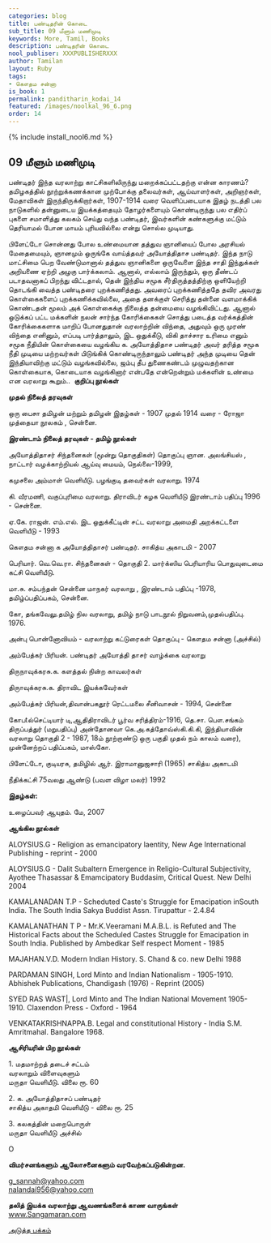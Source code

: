 ```yaml
---
categories: blog
title: பண்டிதரின் கொடை
sub_title: 09 மீளும் மணிமுடி
keywords: More, Tamil, Books
description: பண்டிதரின் கொடை
nool_publiser: XXXPUBLISHERXXX
author: Tamilan
layout: Ruby
tags: 
- கௌதம சன்னா
is_book: 1
permalink: panditharin_kodai_14
featured: /images/noolkal_96_6.png
order: 14
---
```

{% include install_nool6.md %}

## 09 மீளும் மணிமுடி

பண்டிதர் இந்த வரலாற்று காட்சிகளிலிருந்து மறைக்கப்பட்டதற்கு என்ன காரணம்? தமிழகத்தில் நூற்றுக்கணக்கான முற்போக்கு தலைவர்கள், ஆய்வாளர்கள், அறிஞர்கள், மேதாவிகள் இருந்திருக்கிறார்கள், 1907-1914 வரை வெளிப்படையாக இதழ் நடத்தி பல நாடுகளில் தன்னுடைய இயக்கத்தையும் தோழர்களையும் கொண்டிருந்து பல எதிர்ப் புகளை சமாளித்து கலகம் செய்து வந்த பண்டிதர், இவர்களின் கண்களுக்கு மட்டும் தெரியாமல் போன மாயம் புரியவில்லை என்று சொல்ல முடியாது.

பிளேட்டோ சொன்னது போல உண்மையான தத்துவ ஞானியைப் போல அரசியல் மேதைமையும், ஞானமும் ஒருங்கே வாய்த்தவர் அயோத்திதாச பண்டிதர். இந்த நாடு மாட்சிமை பெற வேண்டுமானால் தத்துவ ஞானிகளை ஒருவேளை இந்த சாதி இந்துக்கள் அறியணை ஏற்றி அழகு பார்க்கலாம். ஆனால், எல்லாம் இருந்தும், ஒரு தீண்டப் படாதவனாகப் பிறந்து விட்டதால், தென் இந்திய சமூக சீர்திருத்தத்திற்கு ஒளியேற்றி தொடங்கி வைத்த பண்டிதரை புறக்கணித்தது. அவரைப் புறக்கணித்ததே தவிர அவரது கொள்கைகளைப் புறக்கணிக்கவில்லை, அதை தனக்குள் செரித்து தன்னை வளமாக்கிக் கொண்டதன் மூலம் அக் கொள்கைக்கு நிலைத்த தன்மையை வழங்கிவிட்டது. ஆனால் ஒடுக்கப் பட்ட மக்களின் நலன் சார்ந்த கோரிக்கைகள் சொத்து படைத்த வர்க்கத்தின் கோரிக்கைகளாக மாறிப் போனதுதான் வரலாற்றின் விந்தை, அதுவும் ஒரு முரண் விந்தை எனினும், எப்படி பார்த்தாலும், இட ஒதுக்கீடு, விகி தாச்சார உரிமை எனும் சமூக நீதியின் கொள்கையை வழங்கிய க. அயோத்திதாச பண்டிதர் அவர் தரித்த சமூக நீதி முடியை மற்றவர்கள் பிடுங்கிக் கொண்டிருந்தாலும் ﻿பண்டிதர் அந்த முடியை தென் இந்தியாவிற்கு மட்டும் வழங்கவில்லை, ஜம்பு தீப துணைகண்டம் முழுவதற்கான கொள்கையாக, கொடையாக வழங்கினார் என்பதே என்றென்றும் மக்களின் உண்மை என வரலாறு கூறும்.. ﻿ **குறிப்பு நூல்கள்**

**முதல் நிலைத் தரவுகள்**

ஒரு பைசா தமிழன் மற்றும் தமிழன் இதழ்கள் - 1907 முதல் 1914 வரை - ரோஜா முத்தையா நூலகம் , சென்னை.

**இரண்டாம் நிலைத் தரவுகள் - தமிழ் நூல்கள்**

அயோத்திதாசர் சிந்தனைகள் (மூன்று தொகுதிகள்) தொகுப்பு ஞான. அலங்சியஸ் , நாட்டார் வழக்காற்றியல் ஆய்வு மையம், நெல்லை-1999,

கமுசலை அம்மாள் வெளியீடு. பழங்குடி தவைர்கள் வரலாறு. 1974

கி. வீரமணி, வகுப்புரிமை வரலாறு. திராவிடர் கழக வெளியீடு இரண்டாம் பதிப்பு 1996 - சென்னை.

ஏ.கே. ராஜன். எம்.எல். இட ஒதுக்கீட்டின் சட்ட வரலாறு அமைதி அறக்கட்டளை வெளியீடு - 1993

கௌதம சன்னா க அயோத்திதாசர் பண்டிதர். சாகித்ய அகாடமி - 2007

பெரியார். வெ.வெ.ரா. சிந்தனைகள் - தொகுதி 2. மார்க்ஸிய பெரியாரிய பொதுவுடைமை கட்சி வெளியீடு.

மா.சு. சம்பந்தன் சென்னை மாநகர் வரலாறு , இரண்டாம் பதிப்பு -1978, தமிழ்ப்பதிப்பகம், சென்னை.

கோ, தங்கவேலு.தமிழ் நில வரலாறு, தமிழ் நாடு பாடநூல் நிறுவனம்,முதல்பதிப்பு. 1976.

அன்பு பொன்னோவியம் - வரலாற்று கட்டுரைகள் தொகுப்பு - கௌதம சன்னா (அச்சில்)

அம்பேத்கர் பிரியன். பண்டிதர் அயோத்தி தாசர் வாழ்க்கை வரலாறு

திருநாவுக்கரசு.க. களத்தல் நின்ற காவலர்கள்

திருாவுக்கரசு.க. திராவிட இயக்கவேர்கள்

அம்பேத்கர் பிரியன்,திவான்பகதூர் ரெட்டமலை சீனிவாசன் - 1994, சென்னை

கோபtல்செட்டியார் டி,ஆதிதிராவிடர் பூர்வ சரித்திரம்-1916, தெ.சா. பௌ.சங்கம் திருப்பத்துர் (மறுபதிப்பு) ﻿அன்தோனவா கெ.அ.கத்தோவ்ஸ்கி.கி.கி, இந்தியாவின் வரலாறு தொகுதி 2 - 1987, 18ம் நூற்றாண்டு ஒரு பகுதி முதல் நம் காலம் வரை), முன்னேற்றப் பதிப்பகம், மாஸ்கோ.

பிளேட்டோ, குடியரசு, தமிழில் ஆர். இராமானுஜசாரி (1965) சாகித்ய அகாடமி

நீதிக்கட்சி 75வலது ஆண்டு (பவள விழா மலர்) 1992

**இதழ்கள்:**

உழைப்பவர் ஆயுதம். மே, 2007

**ஆங்கில நூல்கள்**

ALOYSIUS.G - Religion as emancipatory laentity, New Age International Publishing - reprint - 2000

ALOYSIUS.G - Dalit Subaltern Emergence in Religio-Cultural Subjectivity, Ayothee Thasassar & Emamcipatory Buddasim, Critical Quest. New Delhi 2004

KAMALANADAN T.P - Scheduted Caste's Struggle for Emacipation inSouth India. The South India Sakya Buddist Assn. Tirupattur - 2.4.84

KAMALANATHAN T P - Mr.K.Veeramani M.A.B.L. is Refuted and The Historical Facts about the Scheduled Castes Struggle for Emacipation in South India. Published by Ambedkar Self respect Moment - 1985

MAJAHAN.V.D. Modern Indian History. S. Chand & co. new Delhi 1988

PARDAMAN SINGH, Lord Minto and Indian Nationalism - 1905-1910. Abhishek Publications, Chandigash (1976) - Reprint (2005)

SYED RAS WAST|, Lord Minto and The Indian National Movement 1905-1910. Claxendon Press - Oxford - 1964

VENKATAKRISHNAPPA.B. Legal and constitutional History - India S.M. Amritmahal. Bangalore 1968.

**ஆசிரியரின் பிற நூல்கள்**

1\. மதமாற்றத் தடைச் சட்டம்  
வரலாறும் விளைவுகளும்  
மருதா வெளியீடு. விலை ரூ. 60

2\. க. அயோத்திதாசப் பண்டிதர்  
சாகித்ய அகாதமி வெளியீடு - விலை ரூ. 25

3\. கலகத்தின் மறைபொருள்  
மருதா வெளியீடு அச்சில்

O

**விமர்சனங்களும் ஆலோசனைகளும் வரவேற்கப்படுகின்றன.**

g_sannah@yahoo.com  
nalandaí956@yahoo.com

**தலித் இயக்க வரலாற்று ஆவணங்களைக் காண வாருங்கள்**  
www.Sangamaran.com

[அடுத்த பக்கம்](panditharin_kodai_15)
